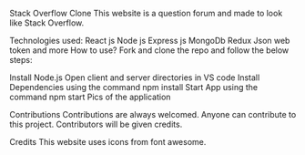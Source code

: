 Stack Overflow Clone
This website is a question forum and made to look like Stack Overflow.

Technologies used:
React js
Node js
Express js
MongoDb
Redux
Json web token and more
How to use?
Fork and clone the repo and follow the below steps:

Install Node.js
Open client and server directories in VS code
Install Dependencies using the command
npm install
Start App using the command
npm start
Pics of the application
 
Contributions
Contributions are always welcomed. Anyone can contribute to this project. Contributors will be given credits.

Credits
This website uses icons from font awesome.